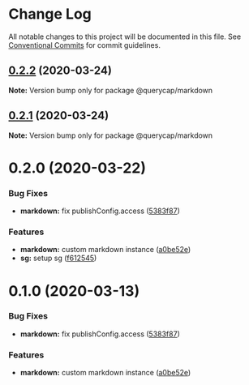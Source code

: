 # Change Log

All notable changes to this project will be documented in this file.
See [Conventional Commits](https://conventionalcommits.org) for commit guidelines.

## [0.2.2](https://github.com/querycap/webappkit/compare/@querycap/markdown@0.2.1...@querycap/markdown@0.2.2) (2020-03-24)

**Note:** Version bump only for package @querycap/markdown





## [0.2.1](https://github.com/querycap/webappkit/compare/@querycap/markdown@0.2.0...@querycap/markdown@0.2.1) (2020-03-24)

**Note:** Version bump only for package @querycap/markdown





# 0.2.0 (2020-03-22)


### Bug Fixes

* **markdown:** fix publishConfig.access ([5383f87](https://github.com/querycap/webappkit/commit/5383f87d8ac2b436b5c65e9563b2efb61f688f6c))


### Features

* **markdown:** custom markdown instance ([a0be52e](https://github.com/querycap/webappkit/commit/a0be52e00f83475813099f70bab9ef5a055ba561))
* **sg:** setup sg ([f612545](https://github.com/querycap/webappkit/commit/f61254522da7bd1bb87c0313036dee2da88cbaf1))





# 0.1.0 (2020-03-13)


### Bug Fixes

* **markdown:** fix publishConfig.access ([5383f87](https://github.com/querycap/webappkit/commit/5383f87d8ac2b436b5c65e9563b2efb61f688f6c))


### Features

* **markdown:** custom markdown instance ([a0be52e](https://github.com/querycap/webappkit/commit/a0be52e00f83475813099f70bab9ef5a055ba561))
